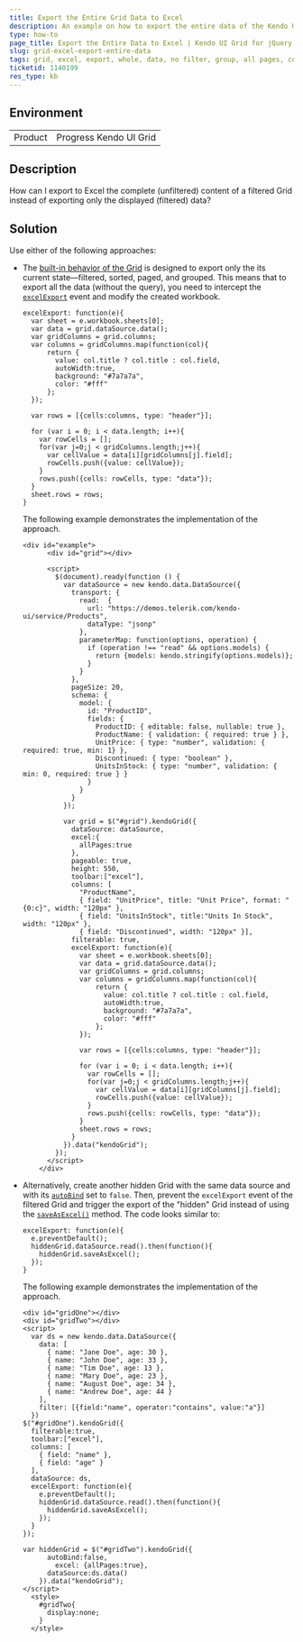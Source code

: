 ```yaml
---
title: Export the Entire Grid Data to Excel
description: An example on how to export the entire data of the Kendo UI Grid for jQuery without the paging, filtering, and grouping.
type: how-to
page_title: Export the Entire Data to Excel | Kendo UI Grid for jQuery
slug: grid-excel-export-entire-data
tags: grid, excel, export, whole, data, no filter, group, all pages, complete, entire
ticketid: 1140199
res_type: kb
---
```


## Environment

<table>
 <tr>
  <td>Product</td>
  <td>Progress Kendo UI Grid</td>
 </tr>
</table>

## Description

How can I export to Excel the complete (unfiltered) content of a filtered Grid instead of exporting only the displayed (filtered) data?

## Solution

Use either of the following approaches:

* The [built-in behavior of the Grid](https://docs.telerik.com/kendo-ui/controls/data-management/grid/export/excel-export) is designed to export only the its current state&mdash;filtered, sorted, paged, and grouped. This means that to export all the data (without the query), you need to intercept the [`excelExport`](https://docs.telerik.com/kendo-ui/api/javascript/ui/grid/events/excelexport) event and modify the created workbook.

    ```
    excelExport: function(e){
      var sheet = e.workbook.sheets[0];
      var data = grid.dataSource.data();
      var gridColumns = grid.columns;
      var columns = gridColumns.map(function(col){
          return {
            value: col.title ? col.title : col.field,
            autoWidth:true,
            background: "#7a7a7a",
            color: "#fff"
          };
      });

      var rows = [{cells:columns, type: "header"}];

      for (var i = 0; i < data.length; i++){
        var rowCells = [];
        for(var j=0;j < gridColumns.length;j++){
          var cellValue = data[i][gridColumns[j].field];
          rowCells.push({value: cellValue});
        }
        rows.push({cells: rowCells, type: "data"});
      }
      sheet.rows = rows;
    }
    ```

    The following example demonstrates the implementation of the approach.

    ```dojo
    <div id="example">
          <div id="grid"></div>

          <script>
            $(document).ready(function () {
              var dataSource = new kendo.data.DataSource({
                transport: {
                  read:  {
                    url: "https://demos.telerik.com/kendo-ui/service/Products",
                    dataType: "jsonp"
                  },
                  parameterMap: function(options, operation) {
                    if (operation !== "read" && options.models) {
                      return {models: kendo.stringify(options.models)};
                    }
                  }
                },
                pageSize: 20,
                schema: {
                  model: {
                    id: "ProductID",
                    fields: {
                      ProductID: { editable: false, nullable: true },
                      ProductName: { validation: { required: true } },
                      UnitPrice: { type: "number", validation: { required: true, min: 1} },
                      Discontinued: { type: "boolean" },
                      UnitsInStock: { type: "number", validation: { min: 0, required: true } }
                    }
                  }
                }
              });

              var grid = $("#grid").kendoGrid({
                dataSource: dataSource,
                excel:{
                  allPages:true
                },
                pageable: true,
                height: 550,
                toolbar:["excel"],
                columns: [
                  "ProductName",
                  { field: "UnitPrice", title: "Unit Price", format: "{0:c}", width: "120px" },
                  { field: "UnitsInStock", title:"Units In Stock", width: "120px" },
                  { field: "Discontinued", width: "120px" }],
                filterable: true,
                excelExport: function(e){
                  var sheet = e.workbook.sheets[0];
                  var data = grid.dataSource.data();
                  var gridColumns = grid.columns;
                  var columns = gridColumns.map(function(col){
                      return {
                        value: col.title ? col.title : col.field,
                        autoWidth:true,
                        background: "#7a7a7a",
                        color: "#fff"
                      };
                  });

                  var rows = [{cells:columns, type: "header"}];

                  for (var i = 0; i < data.length; i++){
                    var rowCells = [];
                    for(var j=0;j < gridColumns.length;j++){
                      var cellValue = data[i][gridColumns[j].field];
                      rowCells.push({value: cellValue});
                    }
                    rows.push({cells: rowCells, type: "data"});
                  }
                  sheet.rows = rows;
                }
              }).data("kendoGrid");
            });
          </script>
        </div>
    ```

* Alternatively, create another hidden Grid with the same data source and with its [`autoBind`](https://docs.telerik.com/kendo-ui/api/javascript/ui/grid/configuration/autobind) set to `false`. Then, prevent the `excelExport` event of the filtered Grid and trigger the export of the "hidden" Grid instead of using the [`saveAsExcel()`](https://docs.telerik.com/kendo-ui/api/javascript/ui/grid/methods/saveasexcel) method. The code looks similar to:

    ```
    excelExport: function(e){
      e.preventDefault();
      hiddenGrid.dataSource.read().then(function(){
        hiddenGrid.saveAsExcel();
      });
    }
    ```

    The following example demonstrates the implementation of the approach.

    ```dojo
    <div id="gridOne"></div>
    <div id="gridTwo"></div>
    <script>
      var ds = new kendo.data.DataSource({
        data: [
          { name: "Jane Doe", age: 30 },
          { name: "John Doe", age: 33 },
          { name: "Tim Doe", age: 13 },
          { name: "Mary Doe", age: 23 },
          { name: "August Doe", age: 34 },
          { name: "Andrew Doe", age: 44 }
      	],
        filter: [{field:"name", operator:"contains", value:"a"}]
      })
    $("#gridOne").kendoGrid({
      filterable:true,
      toolbar:["excel"],
      columns: [
        { field: "name" },
        { field: "age" }
      ],
      dataSource: ds,
      excelExport: function(e){
        e.preventDefault();
        hiddenGrid.dataSource.read().then(function(){
          hiddenGrid.saveAsExcel();
        });
      }
    });

    var hiddenGrid = $("#gridTwo").kendoGrid({
          autoBind:false,
      		excel: {allPages:true},
          dataSource:ds.data()
        }).data("kendoGrid");
    </script>
      <style>
        #gridTwo{
          display:none;
        }
      </style>
    ```
